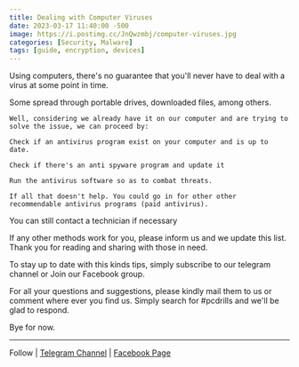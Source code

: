 ```yaml
---
title: Dealing with Computer Viruses
date: 2023-03-17 11:40:00 -500
image: https://i.postimg.cc/JnQwzmbj/computer-viruses.jpg
categories: [Security, Malware]
tags: [guide, encryption, devices]
---
```



Using computers, there's no guarantee that you'll never have to deal with a virus at some point in time.

Some spread through portable drives, downloaded files, among others.

    Well, considering we already have it on our computer and are trying to solve the issue, we can proceed by:

    Check if an antivirus program exist on your computer and is up to date.

    Check if there's an anti spyware program and update it

    Run the antivirus software so as to combat threats.

    If all that doesn't help. You could go in for other other recommendable antivirus programs (paid antivirus).

You can still contact a technician if necessary

If any other methods work for you, please inform us and we update this list. Thank you for reading and sharing with those in need.

To stay up to date with this kinds tips, simply subscribe to our telegram channel or Join our Facebook group.

For all your questions and suggestions, please kindly mail them to us or comment where ever you find us. Simply search for #pcdrills and we'll be glad to respond.

Bye for now.

---

Follow | [Telegram Channel](https://t.me/pcdrills/) | [Facebook Page](https://facebook.com/pcdrillsofficial/)